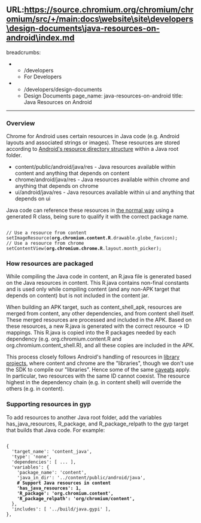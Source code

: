 URL:https://source.chromium.org/chromium/chromium/src/+/main:docs\website\site\developers\design-documents\java-resources-on-android\index.md
---
breadcrumbs:
- - /developers
  - For Developers
- - /developers/design-documents
  - Design Documents
page_name: java-resources-on-android
title: Java Resources on Android
---

### Overview

Chrome for Android uses certain resources in Java code (e.g. Android layouts and
associated strings or images). These resources are stored according to
[Android's resource directory
structure](http://developer.android.com/guide/topics/resources/providing-resources.html)
within a Java root folder.

*   content/public/android/java/res - Java resources available within
            content and anything that depends on content
*   chrome/android/java/res - Java resources available within chrome and
            anything that depends on chrome
*   ui/android/java/res - Java resources available within ui and
            anything that depends on ui

Java code can reference these resources in [the normal
way](http://developer.android.com/guide/topics/resources/accessing-resources.html)
using a generated R class, being sure to qualify it with the correct package
name.

<pre><code>
// Use a resource from content
setImageResource(<b>org.chromium.content.R</b>.drawable.globe_favicon);
// Use a resource from chrome
setContentView(<b>org.chromium.chrome.R</b>.layout.month_picker);
</code></pre>

### How resources are packaged

While compiling the Java code in content, an R.java file is generated based on
the Java resources in content. This R.java contains non-final constants and is
used only while compiling content (and any non-APK target that depends on
content) but is not included in the content jar.

When building an APK target, such as content_shell_apk, resources are merged
from content, any other dependencies, and from content shell itself. These
merged resources are processed and included in the APK. Based on these
resources, a new R.java is generated with the correct resource -&gt; ID
mappings. This R.java is copied into the R packages needed by each dependency
(e.g. org.chromium.content.R and org.chromium.content_shell.R), and all these
copies are included in the APK.

This process closely follows Android's handling of resources in [library
projects](http://developer.android.com/tools/projects/index.html#LibraryProjects),
where content and chrome are the "libraries", though we don't use the SDK to
compile our "libraries". Hence some of the same
[caveats](http://developer.android.com/tools/projects/index.html#considerations)
apply. In particular, two resources with the same ID cannot coexist. The
resource highest in the dependency chain (e.g. in content shell) will override
the others (e.g. in content).

### Supporting resources in gyp

To add resources to another Java root folder, add the variables
has_java_resources, R_package, and R_package_relpath to the gyp target that
builds that Java code. For example:

<pre><code>
{
  'target_name': 'content_java',
  'type': 'none',
  'dependencies': [ ... ],
  'variables': {
    'package_name': 'content',
    'java_in_dir': '../content/public/android/java',
    <b># Support Java resources in content</b>
    <b>'has_java_resources': 1,</b>
    <b>'R_package': 'org.chromium.content',</b>
    <b>'R_package_relpath': 'org/chromium/content',</b>
  },
  'includes': [ '../build/java.gypi' ],
},
</code></pre>
